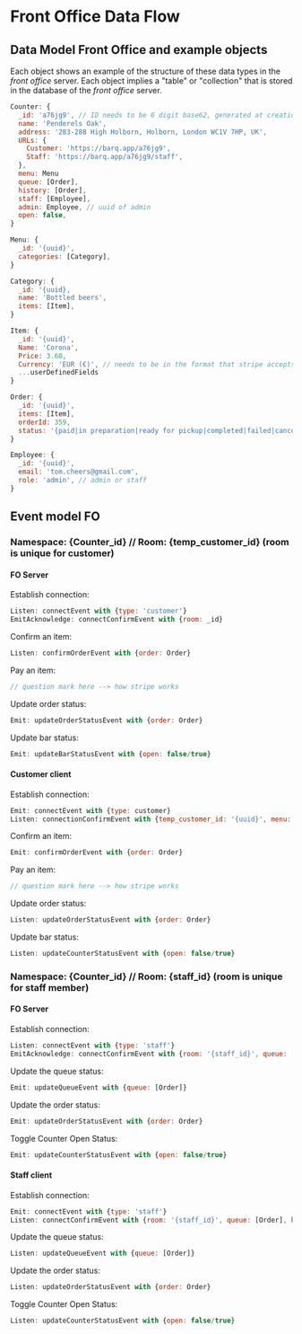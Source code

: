 # Front Office Data Flow
## Data Model Front Office and example objects
Each object shows an example of the structure of these data types in the *front office* server.
Each object implies a "table" or "collection" that is stored in the database of the *front office* server.

```js
Counter: {
  _id: 'a76jg9', // ID needs to be 6 digit base62, generated at creation time, so overwrite mongo default ID!
  name: 'Penderels Oak',
  address: '283-288 High Holborn, Holborn, London WC1V 7HP, UK',
  URLs: {
    Customer: 'https://barq.app/a76jg9',
    Staff: 'https://barq.app/a76jg9/staff',
  },
  menu: Menu
  queue: [Order],
  history: [Order],
  staff: [Employee],
  admin: Employee, // uuid of admin
  open: false,
}

Menu: {
  _id: '{uuid}',
  categories: [Category],
}

Category: {
  _id: '{uuid},
  name: 'Bottled beers',
  items: [Item],
}

Item: {
  _id: '{uuid}',
  Name: 'Corona',
  Price: 3.60,
  Currency: 'EUR (€)', // needs to be in the format that stripe accepts!! stripe needs to know the currency
  ...userDefinedFields
}

Order: {
  _id: '{uuid}',
  items: [Item],
  orderId: 359,
  status: '{paid|in preparation|ready for pickup|completed|failed|cancelled}', // only last 3 in history
}

Employee: {
  _id: '{uuid}',
  email: 'tom.cheers@gmail.com',
  role: 'admin', // admin or staff
}
```

## Event model FO
### Namespace: {Counter_id} // Room: {temp_customer_id} (room is unique for customer)
#### FO Server
Establish connection:

```js
Listen: connectEvent with {type: 'customer'}
EmitAcknowledge: connectConfirmEvent with {room: _id}
```

Confirm an item:

```js
Listen: confirmOrderEvent with {order: Order}
```

Pay an item:

```js
// question mark here --> how stripe works
```

Update order status:

```js
Emit: updateOrderStatusEvent with {order: Order}
```

Update bar status:

```js
Emit: updateBarStatusEvent with {open: false/true}
```

#### Customer client
Establish connection:

```js
Emit: connectEvent with {type: customer}
Listen: connectionConfirmEvent with {temp_customer_id: '{uuid}', menu: Menu, open: true}
```

Confirm an item:

```js
Emit: confirmOrderEvent with {order: Order}
```

Pay an item:

```js
// question mark here --> how stripe works
```

Update order status:

```js
Listen: updateOrderStatusEvent with {order: Order}
```

Update bar status:

```js
Listen: updateCounterStatusEvent with {open: false/true}
```

### Namespace: {Counter_id} // Room: {staff_id} (room is unique for staff member)
#### FO Server
Establish connection:

```js
Listen: connectEvent with {type: 'staff'}
EmitAcknowledge: connectConfirmEvent with {room: '{staff_id}', queue: [Order], history: [Order], open: false}
```

Update the queue status:

```js
Emit: updateQueueEvent with {queue: [Order]}
```

Update the order status:

```js
Emit: updateOrderStatusEvent with {order: Order}
```

Toggle Counter Open Status:

```js
Emit: updateCounterStatusEvent with {open: false/true}
```

#### Staff client
Establish connection:

```js
Emit: connectEvent with {type: 'staff'}
Listen: connectConfirmEvent with {room: '{staff_id}', queue: [Order], history: [Order], open: false}
```

Update the queue status:

```js
Listen: updateQueueEvent with {queue: [Order]}
```

Update the order status:

```js
Listen: updateOrderStatusEvent with {order: Order}
```

Toggle Counter Open Status:

```js
Listen: updateCounterStatusEvent with {open: false/true}
```

